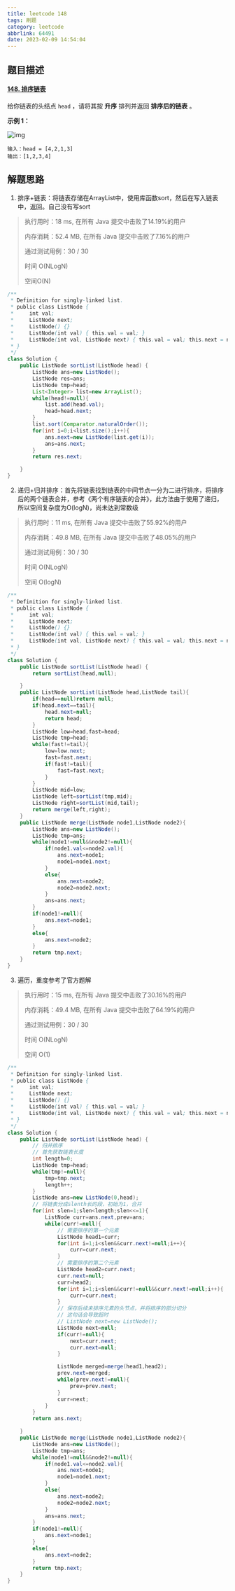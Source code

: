 ```yaml
---
title: leetcode 148
tags: 刷题
category: leetcode
abbrlink: 64491
date: 2023-02-09 14:54:04
---
```


## 题目描述

#### [148. 排序链表](https://leetcode.cn/problems/sort-list/)



给你链表的头结点 `head` ，请将其按 **升序** 排列并返回 **排序后的链表** 。



 

**示例 1：**

![img](https://cdn.jsdelivr.net/gh/Kong-PR/Typora-picture@latest/img/sort_list_1.jpg)

```
输入：head = [4,2,1,3]
输出：[1,2,3,4]
```



## 解题思路

1. 排序+链表：将链表存储在ArrayList中，使用库函数sort，然后在写入链表中，返回。自己没有写sort

> 执行用时：18 ms, 在所有 Java 提交中击败了14.19%的用户
>
> 内存消耗：52.4 MB, 在所有 Java 提交中击败了7.16%的用户
>
> 通过测试用例：30 / 30
>
> 时间 O(NLogN)
>
> 空间O(N)

```java
/**
 * Definition for singly-linked list.
 * public class ListNode {
 *     int val;
 *     ListNode next;
 *     ListNode() {}
 *     ListNode(int val) { this.val = val; }
 *     ListNode(int val, ListNode next) { this.val = val; this.next = next; }
 * }
 */
class Solution {
    public ListNode sortList(ListNode head) {
        ListNode ans=new ListNode();
        ListNode res=ans;
        ListNode tmp=head;
        List<Integer> list=new ArrayList();
        while(head!=null){
            list.add(head.val);
            head=head.next;
        }
        list.sort(Comparator.naturalOrder());
        for(int i=0;i<list.size();i++){
            ans.next=new ListNode(list.get(i));
            ans=ans.next;
        }
        return res.next;

    }
}
```

2. 递归+归并排序：首先将链表找到链表的中间节点一分为二进行排序，将排序后的两个链表合并，参考《两个有序链表的合并》，此方法由于使用了递归，所以空间复杂度为O(logN)，尚未达到常数级

> 执行用时：11 ms, 在所有 Java 提交中击败了55.92%的用户
>
> 内存消耗：49.8 MB, 在所有 Java 提交中击败了48.05%的用户
>
> 通过测试用例：30 / 30
>
> 时间 O(NLogN)
>
> 空间 O(logN)

```java
/**
 * Definition for singly-linked list.
 * public class ListNode {
 *     int val;
 *     ListNode next;
 *     ListNode() {}
 *     ListNode(int val) { this.val = val; }
 *     ListNode(int val, ListNode next) { this.val = val; this.next = next; }
 * }
 */
class Solution {
    public ListNode sortList(ListNode head) {
        return sortList(head,null);

    }
    public ListNode sortList(ListNode head,ListNode tail){
        if(head==null)return null;
        if(head.next==tail){
            head.next=null;
            return head;
        }
        ListNode low=head,fast=head;
        ListNode tmp=head;
        while(fast!=tail){
            low=low.next;
            fast=fast.next;
            if(fast!=tail){
                fast=fast.next;
            }
        }
        ListNode mid=low;
        ListNode left=sortList(tmp,mid);
        ListNode right=sortList(mid,tail);
        return merge(left,right);
    }
    public ListNode merge(ListNode node1,ListNode node2){
        ListNode ans=new ListNode();
        ListNode tmp=ans;
        while(node1!=null&&node2!=null){
            if(node1.val<=node2.val){
                ans.next=node1;
                node1=node1.next;
            }
            else{
                ans.next=node2;
                node2=node2.next;
            }
            ans=ans.next;
        }
        if(node1!=null){
            ans.next=node1;
        }
        else{
            ans.next=node2;
        }
        return tmp.next;
    }
}
```

3. 遍历，重度参考了官方题解

> 执行用时：15 ms, 在所有 Java 提交中击败了30.16%的用户
>
> 内存消耗：49.4 MB, 在所有 Java 提交中击败了64.19%的用户
>
> 通过测试用例：30 / 30
>
> 时间 O(NLogN)
>
> 空间 O(1)

```java
/**
 * Definition for singly-linked list.
 * public class ListNode {
 *     int val;
 *     ListNode next;
 *     ListNode() {}
 *     ListNode(int val) { this.val = val; }
 *     ListNode(int val, ListNode next) { this.val = val; this.next = next; }
 * }
 */
class Solution {
    public ListNode sortList(ListNode head) {
        // 归并排序
        // 首先获取链表长度
        int length=0;
        ListNode tmp=head;
        while(tmp!=null){
            tmp=tmp.next;
            length++;
        }
        ListNode ans=new ListNode(0,head);
        // 将链表分成slenth长的段，初始为1，合并
        for(int slen=1;slen<length;slen<<=1){
            ListNode curr=ans.next,prev=ans;
            while(curr!=null){
                // 需要排序的第一个元素
                ListNode head1=curr;
                for(int i=1;i<slen&&curr.next!=null;i++){
                    curr=curr.next;
                }
                // 需要排序的第二个元素
                ListNode head2=curr.next;
                curr.next=null;
                curr=head2;
                for(int i=1;i<slen&&curr!=null&&curr.next!=null;i++){
                    curr=curr.next;
                }
                // 保存后续未排序元素的头节点，并将排序的部分切分
                // 这句话会导致超时
                // ListNode next=new ListNode();
                ListNode next=null;
                if(curr!=null){
                    next=curr.next;
                    curr.next=null;
                }

                ListNode merged=merge(head1,head2);
                prev.next=merged;
                while(prev.next!=null){
                    prev=prev.next;
                }
                curr=next;
            }
        }
        return ans.next;

    }
    public ListNode merge(ListNode node1,ListNode node2){
        ListNode ans=new ListNode();
        ListNode tmp=ans;
        while(node1!=null&&node2!=null){
            if(node1.val<=node2.val){
                ans.next=node1;
                node1=node1.next;
            }
            else{
                ans.next=node2;
                node2=node2.next;
            }
            ans=ans.next;
        }
        if(node1!=null){
            ans.next=node1;
        }
        else{
            ans.next=node2;
        }
        return tmp.next;
    }
}
```

